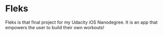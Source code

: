 # Fleks
Fleks is that final project for my Udacity iOS Nanodegree. It is an app that empowers the user to build their own workouts!
